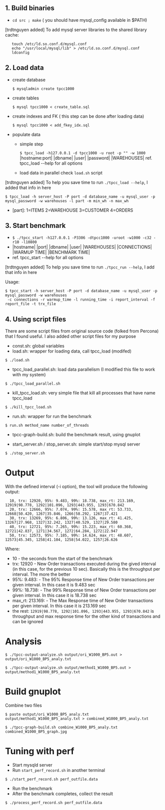 ## 1. Build binaries
   * `cd src ; make`
   ( you should have mysql_config available in $PATH)
	
[trdtnguyen added]
	To add mysql server libraries to the shared library cache:
```
   touch /etc/ld.so.conf.d/mysql.conf
   echo "/usr/local/mysql/lib" > /etc/ld.so.conf.d/mysql.conf
   ldconfig
```

## 2. Load data
   * create database
   
     `$ mysqladmin create tpcc1000`
   * create tables
   
     `$ mysql tpcc1000 < create_table.sql`
   * create indexes and FK ( this step can be done after loading data)
   
     `$ mysql tpcc1000 < add_fkey_idx.sql`
   * populate data
     - simple step
     
       `$ tpcc_load -h127.0.0.1 -d tpcc1000 -u root -p "" -w 1000`
                 |hostname:port| |dbname| |user| |password| |WAREHOUSES|
       ref. tpcc_load --help for all options
     - load data in parallel 
       check `load.sh` script

[trdtnguyen added]
To help you save time to run `./tpcc_load --help`, I added that info in here

```
$ tpcc_load -h server_host -P port -d database_name -u mysql_user -p mysql_password -w warehouses -l part -m min_wh -n max_wh
```
* [part]: 1=ITEMS 2=WAREHOUSE 3=CUSTOMER 4=ORDERS


## 3. Start benchmark

   * `$ ./tpcc_start -h127.0.0.1 -P3306 -dtpcc1000 -uroot -w1000 -c32 -r10 -l10800`
   * |hostname| |port| |dbname| |user| |WAREHOUSES| |CONNECTIONS| |WARMUP TIME| |BENCHMARK TIME|
   * ref. tpcc_start --help for all options 

[trdtnguyen added]
To help you save time to run `./tpcc_run --help`, I add that info in here

Usage: 

```
$ tpcc_start -h server_host -P port -d database_name -u mysql_user -p mysql_password -w warehouses
 -c connections -r warmup_time -l running_time -i report_interval -f report_file -t trx_file
```

## 4. Using script files

There are some script files from original source code (folked from Percona) that I found useful. I also added other script files for my purpose

* const.sh: global variables
* load.sh: wrapper for loading data, call tpcc_load (modifed)

`$ ./load.sh`
* tpcc_load_parallel.sh: load data parallelism (I modified this file to work with my system)

`$ ./tpcc_load_parallel.sh`

* kill_tpcc_load.sh: very simple file that kill all processes that have name tpcc_load

`$ ./kill_tpcc_load.sh`

* run.sh: wrapper for run the benchmark
	
`$ run.sh method_name number_of_threads`
	
* tpcc-graph-build.sh: build the benchmark result, using gnuplot

* start_server.sh / stop_server.sh: simple start/stop mysql server

`$ ./stop_server.sh`
	

Output
===================================

With the defined interval (-i option), the tool will produce the following output:
```
  10, trx: 12920, 95%: 9.483, 99%: 18.738, max_rt: 213.169, 12919|98.778, 1292|101.096, 1293|443.955, 1293|670.842
  20, trx: 12666, 95%: 7.074, 99%: 15.578, max_rt: 53.733, 12668|50.420, 1267|35.846, 1266|58.292, 1267|37.421
  30, trx: 13269, 95%: 6.806, 99%: 13.126, max_rt: 41.425, 13267|27.968, 1327|32.242, 1327|40.529, 1327|29.580
  40, trx: 12721, 95%: 7.265, 99%: 15.223, max_rt: 60.368, 12721|42.837, 1271|34.567, 1272|64.284, 1272|22.947
  50, trx: 12573, 95%: 7.185, 99%: 14.624, max_rt: 48.607, 12573|45.345, 1258|41.104, 1258|54.022, 1257|26.626
```

Where: 
* 10 - the seconds from the start of the benchmark
* trx: 12920 - New Order transactions executed during the gived interval (in this case, for the previous 10 sec). Basically this is the throughput per interval. The more the better
* 95%: 9.483: - The 95% Response time of New Order transactions per given interval. In this case it is 9.483 sec
* 99%: 18.738: - The 99% Response time of New Order transactions per given interval. In this case it is 18.738 sec
* max_rt: 213.169: - The Max Response time of New Order transactions per given interval. In this case it is 213.169 sec
* the rest: `12919|98.778, 1292|101.096, 1293|443.955, 1293|670.842` is throughput and max response time for the other kind of transactions and can be ignored

Analysis
===================================

`$ ./tpcc-output-analyze.sh output/ori_W1000_BP5.out > output/ori_W1000_BP5_analy.txt`

`$ ./tpcc-output-analyze.sh output/method1_W1000_BP5.out > output/method1_W1000_BP5_analy.txt`

Build gnuplot
===================================
Combine two files

`$ paste output/ori_W1000_BP5_analy.txt output/method1_W1000_BP5_analy.txt > combined_W1000_BP5_analy.txt`

`$ ./tpcc-graph-build.sh combine_W1000_BP5_analy.txt combined_W1000_BP5_graph.jpg`

Tuning with perf
=================================
* Start mysqld server
* Run `start_perf_record.sh` in another terminal

`$ ./start_perf_record.sh perf_outfile.data`
* Run the benchmark
* After the benchmark completes, collect the result

`$ ./process_perf_record.sh perf_outfile.data`
